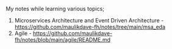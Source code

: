 My notes while learning various topics;

1. Microservices Architecture and Event Driven Architecture - https://github.com/maulikdave-fh/notes/tree/main/msa_eda
2. Agile - https://github.com/maulikdave-fh/notes/blob/main/agile/README.md

